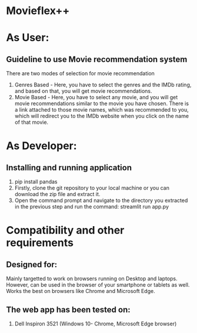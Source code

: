 # Movieflex++
# As User:
## Guideline to use Movie recommendation system 

There are two modes of selection for movie recommendation
1. Genres Based - Here, you have to select the genres and the IMDb rating, and based on that, you will get movie recommendations.
2. Movie Based - Here, you have to select any movie, and you will get movie recommendations similar to the movie you have chosen.
There is a link attached to those movie names, which was recommended to you, which will redirect you to the IMDb website when you click on the name of that movie.

# As Developer:

## Installing and running application

1. pip install pandas
2. Firstly, clone the git repository to your local machine or you can download the zip file and extract it.
3. Open the command prompt and navigate to the directory you extracted in the previous step and run the command:
streamlit run app.py

# Compatibility and other requirements

## Designed for:

Mainly targetted to work on browsers running on Desktop and laptops. However, can be used in the browser of your smartphone or tablets as well.
Works the best on browsers like Chrome and Microsoft Edge.

## The web app has been tested on:

1. Dell Inspiron 3521 (Windows 10- Chrome, Microsoft Edge browser)



